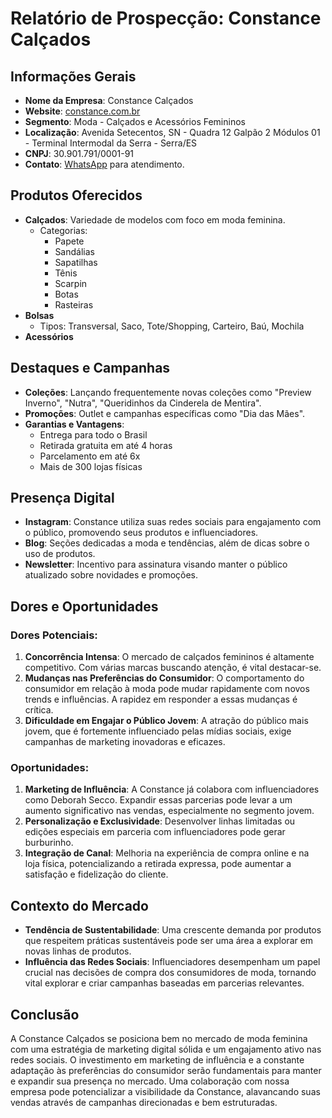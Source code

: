 # Relatório de Prospecção: Constance Calçados

## Informações Gerais
- **Nome da Empresa**: Constance Calçados
- **Website**: [constance.com.br](http://www.constance.com.br)
- **Segmento**: Moda - Calçados e Acessórios Femininos
- **Localização**: Avenida Setecentos, SN - Quadra 12 Galpão 2 Módulos 01 - Terminal Intermodal da Serra - Serra/ES
- **CNPJ**: 30.901.791/0001-91
- **Contato**: [WhatsApp](https://www.constance.com.br/) para atendimento.

## Produtos Oferecidos
- **Calçados**: Variedade de modelos com foco em moda feminina.
  - Categorias:
    - Papete
    - Sandálias
    - Sapatilhas
    - Tênis
    - Scarpin
    - Botas
    - Rasteiras
- **Bolsas**
  - Tipos: Transversal, Saco, Tote/Shopping, Carteiro, Baú, Mochila
- **Acessórios**

## Destaques e Campanhas
- **Coleções**: Lançando frequentemente novas coleções como "Preview Inverno", "Nutra", "Queridinhos da Cinderela de Mentira".
- **Promoções**: Outlet e campanhas específicas como "Dia das Mães".
- **Garantias e Vantagens**:
  - Entrega para todo o Brasil
  - Retirada gratuita em até 4 horas
  - Parcelamento em até 6x
  - Mais de 300 lojas físicas

## Presença Digital
- **Instagram**: Constance utiliza suas redes sociais para engajamento com o público, promovendo seus produtos e influenciadores.
- **Blog**: Seções dedicadas a moda e tendências, além de dicas sobre o uso de produtos.
- **Newsletter**: Incentivo para assinatura visando manter o público atualizado sobre novidades e promoções.

## Dores e Oportunidades
### Dores Potenciais:
1. **Concorrência Intensa**: O mercado de calçados femininos é altamente competitivo. Com várias marcas buscando atenção, é vital destacar-se.
2. **Mudanças nas Preferências do Consumidor**: O comportamento do consumidor em relação à moda pode mudar rapidamente com novos trends e influências. A rapidez em responder a essas mudanças é crítica.
3. **Dificuldade em Engajar o Público Jovem**: A atração do público mais jovem, que é fortemente influenciado pelas mídias sociais, exige campanhas de marketing inovadoras e eficazes.

### Oportunidades:
1. **Marketing de Influência**: A Constance já colabora com influenciadores como Deborah Secco. Expandir essas parcerias pode levar a um aumento significativo nas vendas, especialmente no segmento jovem.
2. **Personalização e Exclusividade**: Desenvolver linhas limitadas ou edições especiais em parceria com influenciadores pode gerar burburinho.
3. **Integração de Canal**: Melhoria na experiência de compra online e na loja física, potencializando a retirada expressa, pode aumentar a satisfação e fidelização do cliente.

## Contexto do Mercado
- **Tendência de Sustentabilidade**: Uma crescente demanda por produtos que respeitem práticas sustentáveis pode ser uma área a explorar em novas linhas de produtos.
- **Influência das Redes Sociais**: Influenciadores desempenham um papel crucial nas decisões de compra dos consumidores de moda, tornando vital explorar e criar campanhas baseadas em parcerias relevantes.

## Conclusão
A Constance Calçados se posiciona bem no mercado de moda feminina com uma estratégia de marketing digital sólida e um engajamento ativo nas redes sociais. O investimento em marketing de influência e a constante adaptação às preferências do consumidor serão fundamentais para manter e expandir sua presença no mercado. Uma colaboração com nossa empresa pode potencializar a visibilidade da Constance, alavancando suas vendas através de campanhas direcionadas e bem estruturadas.